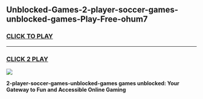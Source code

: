 
## Unblocked-Games-2-player-soccer-games-unblocked-games-Play-Free-ohum7
<h3>
<a href="https://premium76.site?title=2-player-soccer-games-unblocked-games&ref=20A">CLICK TO PLAY</a></h3>
<hr>

<h3>
<a href="https://premium76.site?title=2-player-soccer-games-unblocked-games&ref=20A">CLICK 2 PLAY</a>
  
</h3>

<a href="https://premium76.site?title=2-player-soccer-games-unblocked-games&ref=20A"><img src="https://clearcache.store/games.png"></a>


**2-player-soccer-games-unblocked-games games unblocked: Your Gateway to Fun and Accessible Online Gaming**
